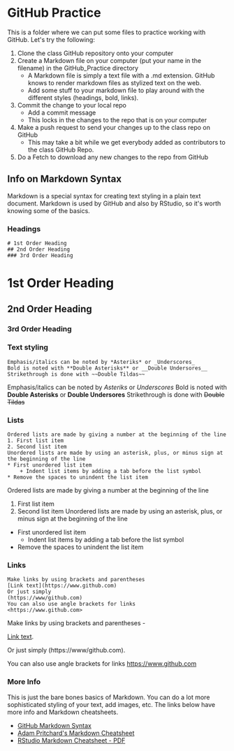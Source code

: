 # GitHub Practice

This is a folder where we can put some files to practice working with GitHub. Let's try the following:
1. Clone the class GitHub repository onto your computer
2. Create a Markdown file on your computer (put your name in the filename) in the GitHub_Practice directory
	* A Markdown file is simply a text file with a .md extension. GitHub knows to render markdown files as stylized text on the web.
	* Add some stuff to your markdown file to play around with the different styles (headings, bold, links).
3. Commit the change to your local repo
	* Add a commit message
	* This locks in the changes to the repo that is on your computer
4. Make a push request to send your changes up to the class repo on GitHub
	* This may take a bit while we get everybody added as contributors to the class GitHub Repo.
5. Do a Fetch to download any new changes to the repo from GitHub

## Info on Markdown Syntax
Markdown is a special syntax for creating text styling in a plain text document. Markdown is used by GitHub and also by RStudio, so it's worth knowing some of the basics.

### Headings
```
# 1st Order Heading
## 2nd Order Heading
### 3rd Order Heading
```
# 1st Order Heading
## 2nd Order Heading
### 3rd Order Heading

### Text styling
```
Emphasis/italics can be noted by *Asteriks* or _Underscores_
Bold is noted with **Double Asterisks** or __Double Undersores__
Strikethrough is done with ~~Double Tildas~~
```
Emphasis/italics can be noted by *Asteriks* or _Underscores_
Bold is noted with **Double Asterisks** or __Double Undersores__
Strikethrough is done with ~~Double Tildas~~


### Lists
```
Ordered lists are made by giving a number at the beginning of the line
1. First list item
2. Second list item
Unordered lists are made by using an asterisk, plus, or minus sign at the beginning of the line
* First unordered list item
	+ Indent list items by adding a tab before the list symbol
* Remove the spaces to unindent the list item
``` 
Ordered lists are made by giving a number at the beginning of the line
1. First list item
2. Second list item
Unordered lists are made by using an asterisk, plus, or minus sign at the beginning of the line
* First unordered list item
	+ Indent list items by adding a tab before the list symbol
* Remove the spaces to unindent the list item

### Links
```
Make links by using brackets and parentheses
[Link text](https://www.github.com)
Or just simply
(https://www/github.com)
You can also use angle brackets for links
<https://www.github.com>
```
Make links by using brackets and parentheses - 

[Link text](https://www.github.com).

Or just simply
(https://www/github.com).

You can also use angle brackets for links
<https://www.github.com>

### More Info
This is just the bare bones basics of Markdown. You can do a lot more sophisticated styling of your text, add images, etc. The links below have more info and Markdown cheatsheets.
  - [GitHub Markdown Syntax](https://help.github.com/articles/basic-writing-and-formatting-syntax/)
  - [Adam Pritchard's Markdown Cheatsheet](https://github.com/adam-p/markdown-here/wiki/Markdown-Cheatsheet)
  - [RStudio Markdown Cheatsheet - PDF](https://www.rstudio.com/wp-content/uploads/2015/02/rmarkdown-cheatsheet.pdf)